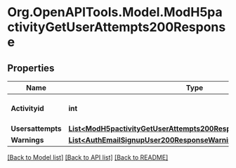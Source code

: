 # Org.OpenAPITools.Model.ModH5pactivityGetUserAttempts200Response

## Properties

Name | Type | Description | Notes
------------ | ------------- | ------------- | -------------
**Activityid** | **int** | Activity course module ID | 
**Usersattempts** | [**List&lt;ModH5pactivityGetUserAttempts200ResponseUsersattemptsInner&gt;**](ModH5pactivityGetUserAttempts200ResponseUsersattemptsInner.md) |  | 
**Warnings** | [**List&lt;AuthEmailSignupUser200ResponseWarningsInner&gt;**](AuthEmailSignupUser200ResponseWarningsInner.md) |  | [optional] 

[[Back to Model list]](../README.md#documentation-for-models) [[Back to API list]](../README.md#documentation-for-api-endpoints) [[Back to README]](../README.md)


